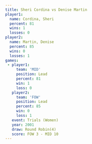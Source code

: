 ```yaml
---
title: Sheri Cordina vs Denise Martin
player1:              
  name: Cordina, Sheri
  percent: 81         
  wins: 1             
  losses: 0           
player2:              
  name: Martin, Denise
  percent: 85         
  wins: 0             
  losses: 1           
games:
 - player1:        
     team: 'MID'   
     position: Lead
     percent: 81   
     win: 1        
     loss: 0       
   player2:        
     team: 'FOW'   
     position: Lead
     percent: 85   
     win: 0        
     loss: 1       
   event: Trials (Women)
   year: 2001           
   draw: Round Robin(4) 
   score: FOW 3 - MID 10
---
```

